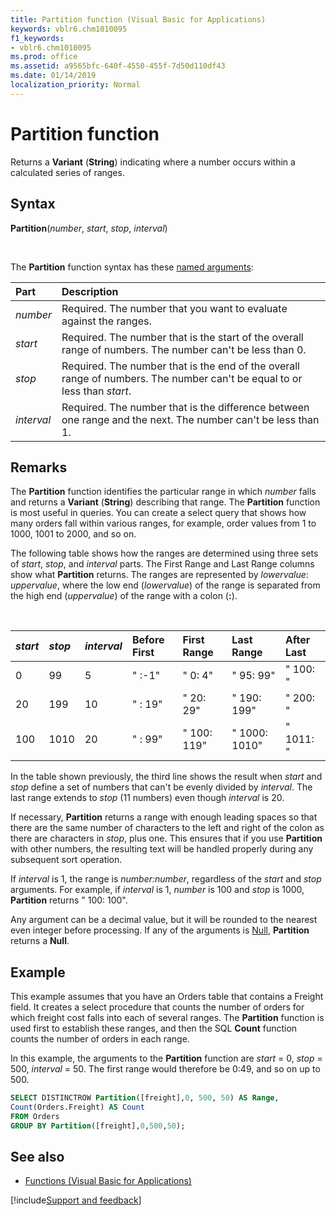 ```yaml
---
title: Partition function (Visual Basic for Applications)
keywords: vblr6.chm1010095
f1_keywords:
- vblr6.chm1010095
ms.prod: office
ms.assetid: a9565bfc-640f-4550-455f-7d50d110df43
ms.date: 01/14/2019
localization_priority: Normal
---
```



# Partition function

Returns a **Variant** (**String**) indicating where a number occurs within a calculated series of ranges.

## Syntax

**Partition**(_number_, _start_, _stop_, _interval_)

<br/>

The **Partition** function syntax has these [named arguments](../../Glossary/vbe-glossary.md#named-argument):

|Part|Description|
|:-----|:-----|
|_number_|Required. The number that you want to evaluate against the ranges.|
|_start_|Required. The number that is the start of the overall range of numbers. The number can't be less than 0.|
|_stop_|Required. The number that is the end of the overall range of numbers. The number can't be equal to or less than _start_.|
|_interval_|Required. The number that is the difference between one range and the next. The number can't be less than 1.|

## Remarks

The **Partition** function identifies the particular range in which _number_ falls and returns a **Variant** (**String**) describing that range. The **Partition** function is most useful in queries. You can create a select query that shows how many orders fall within various ranges, for example, order values from 1 to 1000, 1001 to 2000, and so on.

The following table shows how the ranges are determined using three sets of _start_, _stop_, and _interval_ parts. The First Range and Last Range columns show what **Partition** returns. The ranges are represented by _lowervalue_: _uppervalue_, where the low end (_lowervalue_) of the range is separated from the high end (_uppervalue_) of the range with a colon (**:**).

<br/>

|_start_|_stop_|_interval_|Before First|First Range|Last Range|After Last|
|:-----|:-----|:-----|:-----|:-----|:-----|:-----|
|0|99|5|" :-1"|" 0: 4"|" 95: 99"|" 100: "|
|20|199|10|" : 19"|" 20: 29"|" 190: 199"|" 200: "|
|100|1010|20|" : 99"|" 100: 119"|" 1000: 1010"|" 1011: "|

In the table shown previously, the third line shows the result when _start_ and _stop_ define a set of numbers that can't be evenly divided by _interval_. The last range extends to _stop_ (11 numbers) even though _interval_ is 20.

If necessary, **Partition** returns a range with enough leading spaces so that there are the same number of characters to the left and right of the colon as there are characters in _stop_, plus one. This ensures that if you use **Partition** with other numbers, the resulting text will be handled properly during any subsequent sort operation.

If _interval_ is 1, the range is _number:number_, regardless of the _start_ and _stop_ arguments. For example, if _interval_ is 1, _number_ is 100 and _stop_ is 1000, **Partition** returns " 100: 100".

Any argument can be a decimal value, but it will be rounded to the nearest even integer before processing.
If any of the arguments is [Null](../../Glossary/vbe-glossary.md#null), **Partition** returns a **Null**.

## Example

This example assumes that you have an Orders table that contains a Freight field. It creates a select procedure that counts the number of orders for which freight cost falls into each of several ranges. The **Partition** function is used first to establish these ranges, and then the SQL **Count** function counts the number of orders in each range. 

In this example, the arguments to the **Partition** function are _start_ = 0, _stop_ = 500, _interval_ = 50. The first range would therefore be 0:49, and so on up to 500.

```sql
SELECT DISTINCTROW Partition([freight],0, 500, 50) AS Range,
Count(Orders.Freight) AS Count
FROM Orders
GROUP BY Partition([freight],0,500,50);
```

## See also

- [Functions (Visual Basic for Applications)](../functions-visual-basic-for-applications.md)

[!include[Support and feedback](~/includes/feedback-boilerplate.md)]
